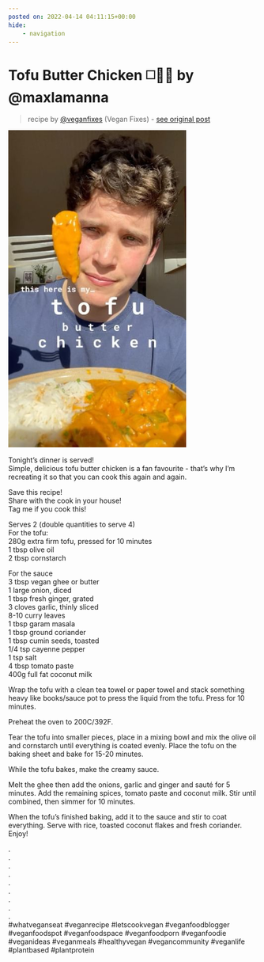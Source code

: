 ```yaml
---
posted on: 2022-04-14 04:11:15+00:00
hide:
    - navigation
---
```


# Tofu Butter Chicken ◻️🧈🐓 by @maxlamanna 

> recipe by [@veganfixes](https://www.instagram.com/veganfixes/) 
(Vegan Fixes) - [see original post](https://instagram.com/p/CcUUtdCJ_vf)

![](../img/veganfixes_14-04-2022_0404.png)

  
Tonight’s dinner is served!   
Simple, delicious tofu butter chicken is a fan favourite - that’s why I’m recreating it so that you can cook this again and again.  
  
Save this recipe!  
Share with the cook in your house!  
Tag me if you cook this!  
  
Serves 2 (double quantities to serve 4)  
For the tofu:  
280g extra firm tofu, pressed for 10 minutes   
1 tbsp olive oil  
2 tbsp cornstarch  
  
For the sauce  
3 tbsp vegan ghee or butter  
1 large onion, diced  
1 tbsp fresh ginger, grated  
3 cloves garlic, thinly sliced  
8-10 curry leaves  
1 tbsp garam masala  
1 tbsp ground coriander  
1 tbsp cumin seeds, toasted  
1/4 tsp cayenne pepper  
1 tsp salt  
4 tbsp  tomato paste  
400g full fat coconut milk  
  
Wrap the tofu with a clean tea towel or paper towel and stack something heavy like books/sauce pot to press the liquid from the tofu. Press for 10 minutes.  
  
Preheat the oven to 200C/392F.  
  
Tear the tofu into smaller pieces, place in a mixing bowl and mix the olive oil and cornstarch until everything is coated evenly. Place the tofu on the baking sheet and bake for 15-20 minutes.  
  
While the tofu bakes, make the creamy sauce.  
  
Melt the ghee then add the onions, garlic and ginger and sauté for 5 minutes. Add the remaining spices, tomato paste and coconut milk. Stir until combined, then simmer for 10 minutes.  
  
When the tofu’s finished baking, add it to the sauce and stir to coat everything. Serve with rice, toasted coconut flakes and fresh coriander. Enjoy!  
  
.  
.  
.  
.  
.  
.  
.  
.  
.  
\#whatveganseat \#veganrecipe \#letscookvegan \#veganfoodblogger \#veganfoodspot \#veganfoodspace \#veganfoodporn \#veganfoodie \#veganideas \#veganmeals \#healthyvegan \#vegancommunity \#veganlife \#plantbased \#plantprotein   
